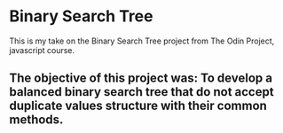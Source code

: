 # Binary Search Tree
This is my take on the Binary Search Tree project from The Odin Project, javascript course.
## The objective of this project was: To develop a balanced binary search tree that do not accept duplicate values structure with their common methods.
